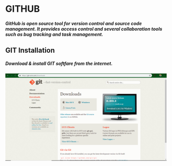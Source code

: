 # GITHUB
##### GitHub is open source tool for version control and source code management. It provides access control and several collaboration tools such as bug tracking and task management.
## GIT Installation
##### Download & install GIT softfare from the internet.
 ![Download](https://github.com/prasannayasan/Rpx-Training/blob/master/download%26install.png)
